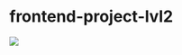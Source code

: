 # frontend-project-lvl2
<a href="https://codeclimate.com/github/spkgdru/frontend-project-lvl2/maintainability"><img src="https://api.codeclimate.com/v1/badges/ccca368e196480b72023/maintainability" /></a>
